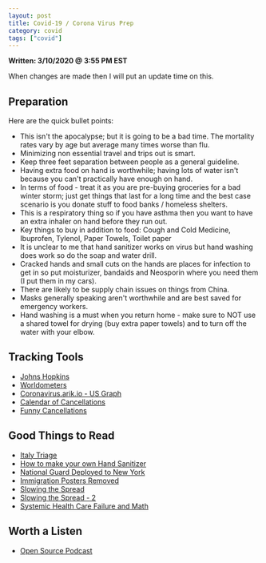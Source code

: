 ```yaml
---
layout: post
title: Covid-19 / Corona Virus Prep
category: covid
tags: ["covid"]
---
```


**Written: 3/10/2020 @ 3:55 PM EST**

When changes are made then I will put an update time on this.

## Preparation

Here are the quick bullet points:

* This isn't the apocalypse; but it is going to be a bad time. The mortality rates vary by age but average many times worse than flu.
* Minimizing non essential travel and trips out is smart.
* Keep three feet separation between people as a general guideline.
* Having extra food on hand is worthwhile; having lots of water isn't because you can't practically have enough on hand.
* In terms of food - treat it as you are pre-buying groceries for a bad winter storm; just get things that last for a long time and the best case scenario is you donate stuff to food banks / homeless shelters.
* This is a respiratory thing so if you have asthma then you want to have an extra inhaler on hand before they run out.
* Key things to buy in addition to food: Cough and Cold Medicine, Ibuprofen, Tylenol, Paper Towels, Toilet paper
* It is unclear to me that hand sanitizer works on virus but hand washing does work so do the soap and water drill.
* Cracked hands and small cuts on the hands are places for infection to get in so put moisturizer, bandaids and Neosporin where you need them (I put them in my cars).
* There are likely to be supply chain issues on things from China.
* Masks generally speaking aren't worthwhile and are best saved for emergency workers.
* Hand washing is a must when you return home - make sure to NOT use a shared towel for drying (buy extra paper towels) and to turn off the water with your elbow.

## Tracking Tools

* [Johns Hopkins](https://gisanddata.maps.arcgis.com/apps/opsdashboard/index.html#/bda7594740fd40299423467b48e9ecf6)
* [Worldometers](https://www.worldometers.info/coronavirus/#news)
* [Coronavirus.arik.io - US Graph](https://coronavirus.arik.io/#/?checkedCountries=US&showCases=true&showDeaths=true&showRecoveries=true&axes=joint&scale=linear&derivative=false&includeCruiseShipDescendants=false&regression=none&modelOffset=0&extrapolationSize=5&mapDataSource=deaths&mapDataReference=relative%3Arecoveries)
* [Calendar of Cancellations](https://www.isitcancelledyet.com/)
* [Funny Cancellations](https://www.isitcanceledyet.com/)

## Good Things to Read

 * [Italy Triage](https://threadreaderapp.com/thread/1237142891077697538.html)
* [How to make your own Hand Sanitizer](https://www.popsci.com/story/diy/diy-hand-sanitizer/)
 * [National Guard Deployed to New York](https://www.independent.co.uk/news/world/americas/coronavirus-new-york-national-guard-cuomo-containment-zone-new-rochelle-a9391296.html)
 * [Immigration Posters Removed](https://www.miamiherald.com/news/local/immigration/article241046076.html)
 * [Slowing the Spread](https://www.facebook.com/tami.lieberman?__tn__=%2CdCH-R-R&eid=ARA0HiwGZ1RiywqDE-heKPLIj1wAs6ynbhkKpoQXW5smCes-zpptXu71ZdVy3wTozgVIlPIEpaBL71eO&hc_ref=ARSrzQFW6krauYQLwZTMmef4B0EwG2mUDZgUZOmqwLq0AxlvyQVl0Q2qYU0350DtPmc&fref=nf)
 * [Slowing the Spread - 2](https://twitter.com/dpmott/status/1237363511786905601)
 * [Systemic Health Care Failure and Math](https://threadreaderapp.com/thread/1236095180459003909.html)

## Worth a Listen

* [Open Source Podcast](https://radioopensource.org/plagues-pathogens-and-panic/)

